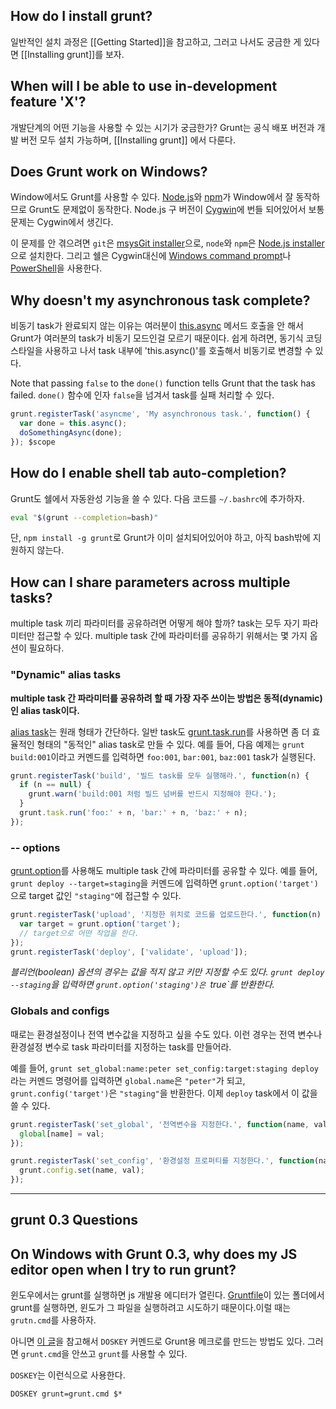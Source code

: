 ## How do I install grunt?
일반적인 설치 과정은 [[Getting Started]]을 참고하고, 그러고 나서도 궁금한 게 있다면 [[Installing grunt]]를 보자.

## When will I be able to use in-development feature 'X'?
개발단계의 어떤 기능을 사용할 수 있는 시기가 궁금한가? Grunt는 공식 배포 버전과 개발 버전 모두 설치 가능하며, [[Installing grunt]] 에서 다룬다.


## Does Grunt work on Windows?
Window에서도 Grunt를 사용할 수 있다. [Node.js](http://nodejs.org/)와 [npm](http://npmjs.org/)가 Window에서 잘 동작하므로 Grunt도 문제없이 동작한다. Node.js 구 버전이 [Cygwin](http://www.cygwin.com/)에 번들 되어있어서 보통 문제는 Cygwin에서 생긴다.

이 문제를 안 겪으려면 `git`은 [msysGit installer](http://msysgit.github.com/)으로, `node`와 `npm`은 [Node.js installer](http://nodejs.org/#download)으로 설치한다. 그리고 쉘은 Cygwin대신에 [Windows command prompt](http://www.cs.princeton.edu/courses/archive/spr05/cos126/cmd-prompt.html)나 [PowerShell](http://support.microsoft.com/kb/968929)을 사용한다.

## Why doesn't my asynchronous task complete?
비동기 task가 완료되지 않는 이유는 여러분이 [this.async](grunt.task#wiki-this-async) 메서드 호출을 안 해서 Grunt가 여러분의 task가 비동기 모드인걸 모르기 때문이다. 쉽게 하려면, 동기식 코딩 스타일을 사용하고 나서 task 내부에 'this.async()'를 호출해서 비동기로 변경할 수 있다.

Note that passing `false` to the `done()` function tells Grunt that the task has failed.
`done()` 함수에 인자 `false`을 넘겨서 task를 실패 처리할 수 있다.

```javascript
grunt.registerTask('asyncme', 'My asynchronous task.', function() {
  var done = this.async();
  doSomethingAsync(done);
}); $scope
```

## How do I enable shell tab auto-completion?
Grunt도 쉘에서 자동완성 기능을 쓸 수 있다. 다음 코드를 `~/.bashrc`에 추가하자.

```bash
eval "$(grunt --completion=bash)"
```

단, `npm install -g grunt`로 Grunt가 이미 설치되어있어야 하고, 아직 bash밖에 지원하지 않는다.

## How can I share parameters across multiple tasks?
multiple task 끼리 파라미터를 공유하려면 어떻게 해야 할까? task는 모두 자기 파라미터만 접근할 수 있다. multiple task 간에 파라미터를 공유하기 위해서는 몇 가지 옵션이 필요하다.

### "Dynamic" alias tasks
**multiple task 간 파라미터를 공유하려 할 때 가장 자주 쓰이는 방법은 동적(dynamic)인 alias task이다.**

[alias task](grunt#grunt.registertask)는 원래 형태가 간단하다. 일반 task도 [grunt.task.run](grunt.task#grunt.task.run)를 사용하면 좀 더 효율적인 형태의 "동적인" alias task로 만들 수 있다. 예를 들어, 다음 예제는 `grunt build:001`이라고 커멘드를 입력하면 `foo:001`, `bar:001`, `baz:001` task가 실행된다.

```javascript
grunt.registerTask('build', '빌드 task를 모두 실행해라.', function(n) {
  if (n == null) {
    grunt.warn('build:001 처럼 빌드 넘버를 반드시 지정해야 한다.');
  }
  grunt.task.run('foo:' + n, 'bar:' + n, 'baz:' + n);
});
```

### -- options

[grunt.option](grunt#wiki-grunt-option)를 사용해도 multiple task 간에 파라미터를 공유할 수 있다. 예를 들어, `grunt deploy --target=staging`을 커멘드에 입력하면 `grunt.option('target')`으로 target 값인 `"staging"`에 접근할 수 있다.

```javascript
grunt.registerTask('upload', '지정한 위치로 코드를 업로드한다.', function(n) {
  var target = grunt.option('target');
  // target으로 어떤 작업을 한다.
});
grunt.registerTask('deploy', ['validate', 'upload']);
```

_블리언(boolean) 옵션의 경우는 값을 적지 않고 키만 지정할 수도 있다. `grunt deploy --staging`을 입력하면 `grunt.option('staging')은 `true`를 반환한다._

### Globals and configs

때로는 환경설정이나 전역 변수값을 지정하고 싶을 수도 있다. 이런 경우는 전역 변수나 환경설정 변수로 task 파라미터를 지정하는 task를 만들어라.

예를 들어, `grunt set_global:name:peter set_config:target:staging deploy`라는 커멘드 명령어를 입력하면 `global.name`은 `"peter"`가 되고, `grunt.config('target')`은 `"staging"`을 반환한다. 이제 `deploy` task에서 이 값을 쓸 수 있다.

```javascript
grunt.registerTask('set_global', '전역변수을 지정한다.', function(name, val) {
  global[name] = val;
});

grunt.registerTask('set_config', '환경설정 프로퍼티를 지정한다.', function(name, val) {
  grunt.config.set(name, val);
});
```


***


## grunt 0.3 Questions

## On Windows with Grunt 0.3, why does my JS editor open when I try to run grunt?
윈도우에서는 grunt를 실행하면 js 개발용 에디터가 열린다. [Gruntfile](Getting-started)이 있는 폴더에서 grunt를 실행하면, 윈도가 그 파일을 실행하려고 시도하기 때문이다.이럴 때는 `grutn.cmd`를 사용하자.

아니면 [이 글](http://devblog.point2.com/2010/05/14/setup-persistent-aliases-macros-in-windows-command-prompt-cmd-exe-using-doskey/)을 참고해서 `DOSKEY` 커멘드로 Grunt용 메크로를 만드는 방법도 있다. 그러면 `grunt.cmd`을 안쓰고 `grunt`를 사용할 수 있다.

`DOSKEY`는 이런식으로 사용한다.

```
DOSKEY grunt=grunt.cmd $*
```
